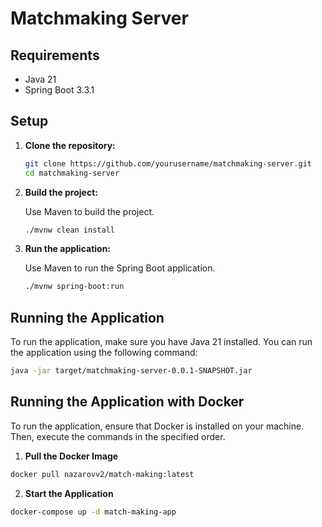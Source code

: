 # Matchmaking Server


## Requirements

- Java 21
- Spring Boot 3.3.1

## Setup

1. **Clone the repository:**

    ```sh
    git clone https://github.com/yourusername/matchmaking-server.git
    cd matchmaking-server
    ```

2. **Build the project:**

    Use Maven to build the project.

    ```sh
    ./mvnw clean install
    ```

3. **Run the application:**

    Use Maven to run the Spring Boot application.

    ```sh
    ./mvnw spring-boot:run
    ```

## Running the Application

To run the application, make sure you have Java 21 installed. You can run the application using the following command:

```sh
java -jar target/matchmaking-server-0.0.1-SNAPSHOT.jar
```

## Running the Application with Docker

To run the application, ensure that Docker is installed on your machine. 
Then, execute the commands in the specified order.

1. **Pull the Docker Image**

```sh
docker pull nazarovv2/match-making:latest
```

2. **Start the Application**

```sh
docker-compose up -d match-making-app
```

